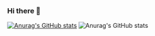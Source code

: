 ### Hi there 👋

[![Anurag's GitHub stats](https://github-readme-stats.vercel.app/api?username=hiagozavarize)](https://github.com/anuraghazra/github-readme-stats)
![Anurag's GitHub stats](https://github-readme-stats.vercel.app/api?username=hiagozavarize&show_icons=true&theme=radical)
<!--
**hiagozavarize/hiagozavarize** is a ✨ _special_ ✨ repository because its `README.md` (this file) appears on your GitHub profile.

Here are some ideas to get you started:

- 🔭 I’m currently working on ...
- 🌱 I’m currently learning ...
- 👯 I’m looking to collaborate on ...
- 🤔 I’m looking for help with ...
- 💬 Ask me about ...
- 📫 How to reach me: ...
- 😄 Pronouns: ...
- ⚡ Fun fact: ...
-->
